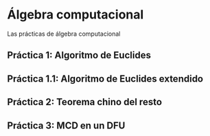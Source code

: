 # Álgebra computacional
Las prácticas de álgebra computacional
## Práctica 1: Algoritmo de Euclides
## Práctica 1.1: Algoritmo de Euclides extendido
## Práctica 2: Teorema chino del resto
## Práctica 3: MCD en un DFU
